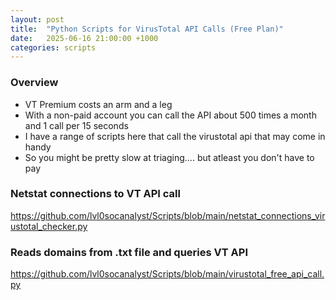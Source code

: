 ```yaml
---
layout: post
title:  "Python Scripts for VirusTotal API Calls (Free Plan)"
date:   2025-06-16 21:00:00 +1000
categories: scripts
---
```


### Overview
- VT Premium costs an arm and a leg
- With a non-paid account you can call the API about 500 times a month and 1 call per 15 seconds
- I have a range of scripts here that call the virustotal api that may come in handy
- So you might be pretty slow at triaging.... but atleast you don't have to pay

### Netstat connections to VT API call

https://github.com/lvl0socanalyst/Scripts/blob/main/netstat_connections_virustotal_checker.py

### Reads domains from .txt file and queries VT API

https://github.com/lvl0socanalyst/Scripts/blob/main/virustotal_free_api_call.py
